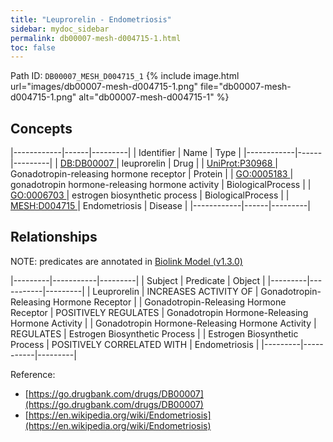 ```yaml
---
title: "Leuprorelin - Endometriosis"
sidebar: mydoc_sidebar
permalink: db00007-mesh-d004715-1.html
toc: false 
---
```



Path ID: `DB00007_MESH_D004715_1`
{% include image.html url="images/db00007-mesh-d004715-1.png" file="db00007-mesh-d004715-1.png" alt="db00007-mesh-d004715-1" %}

## Concepts

|------------|------|---------|
| Identifier | Name | Type    |
|------------|------|---------|
| <a href="https://identifiers.org/DB:DB00007">DB:DB00007 </a> | leuprorelin | Drug |
| <a href="https://identifiers.org/UniProt:P30968">UniProt:P30968 </a> | Gonadotropin-releasing hormone receptor | Protein |
| <a href="https://identifiers.org/GO:0005183">GO:0005183 </a> | gonadotropin hormone-releasing hormone activity | BiologicalProcess |
| <a href="https://identifiers.org/GO:0006703">GO:0006703 </a> | estrogen biosynthetic process | BiologicalProcess |
| <a href="https://identifiers.org/MESH:D004715">MESH:D004715 </a> | Endometriosis | Disease |
|------------|------|---------|

## Relationships


NOTE: predicates are annotated in <a href="https://github.com/biolink/biolink-model/releases/tag/v1.3.0">Biolink Model (v1.3.0)</a>

|---------|-----------|---------|
| Subject | Predicate | Object  |
|---------|-----------|---------|
| Leuprorelin | INCREASES ACTIVITY OF | Gonadotropin-Releasing Hormone Receptor |
| Gonadotropin-Releasing Hormone Receptor | POSITIVELY REGULATES | Gonadotropin Hormone-Releasing Hormone Activity |
| Gonadotropin Hormone-Releasing Hormone Activity | REGULATES | Estrogen Biosynthetic Process |
| Estrogen Biosynthetic Process | POSITIVELY CORRELATED WITH | Endometriosis |
|---------|-----------|---------|

Reference: 
  - [https://go.drugbank.com/drugs/DB00007](https://go.drugbank.com/drugs/DB00007)
  - [https://en.wikipedia.org/wiki/Endometriosis](https://en.wikipedia.org/wiki/Endometriosis)
